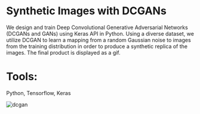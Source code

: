 # Synthetic Images with DCGANs

We design and train Deep Convolutional Generative Adversarial Networks (DCGANs and GANs) using Keras API in Python. Using a diverse dataset, 
we utilize DCGAN to learn a mapping from a random Gaussian noise to images from the training distribution in order to produce a synthetic replica of the images. The final product is displayed as a gif.

# Tools:
Python, Tensorflow, Keras


![dcgan](https://github.com/jpf905/Synthetic_Images_with_DCGANs/assets/65514330/2edfc4b2-da71-4cf2-b9fd-f86db3a0e33f)
